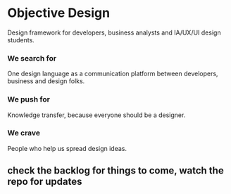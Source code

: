 # Objective Design #
Design framework for developers, business analysts and IA/UX/UI design students.

### We search for ###
One design language as a communication platform between developers, business and design folks.

### We push for ###
Knowledge transfer, because everyone should be a designer.

### We crave ###
People who help us spread design ideas.

## check the backlog for things to come, watch the repo for updates ##